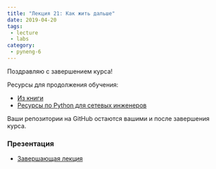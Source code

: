 ```yaml
---
title: "Лекция 21: Как жить дальше"
date: 2019-04-20
tags:
 - lecture
 - labs
category:
 - pyneng-6
---
```


Поздравляю с завершением курса!

Ресурсы для продолжения обучения:

* [Из книги](https://natenka.gitbook.io/pyneng/resources)
* [Ресурсы по Python для сетевых инженеров](https://natenka.github.io/pyneng-resources/)

Ваши репозитории на GitHub остаются вашими и после завершения курса.

### Презентация

* [Завершающая лекция](https://gitpitch.com/natenka/pyneng-slides/course_final#/)
